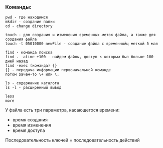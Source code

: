 ### Команды:
```
pwd - где находимся
mkdir - создание папки
cd - change directory

touch - для создания и изменения временных меток файла, а также для создания файла
touch -t 05010000 newFile - создание файла с временнойц меткой 5 мая

find - команда поиска
find . -atime +100 - найдем файлы, доступ к которым был больше 100 дней назад
find -exec (команда) {}
{} - передача информации первоначальной команде
потом зачем-то \+ или \;

ls - содержание каталога
ls -l - расширенный вывод

less
more

```
У файла есть три параметра, касающегося времени:
- время создания
- время изменения
- время доступа


Последовательность ключей = последовательность действий
